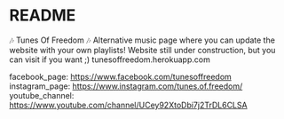 # README

🎶 Tunes Of Freedom 🎶
Alternative music page where you can update the website with your own playlists! Website still under construction, but you can visit if you want ;)
tunesoffreedom.herokuapp.com

facebook_page: https://www.facebook.com/tunesoffreedom
instagram_page: https://www.instagram.com/tunes.of.freedom/
youtube_channel: https://www.youtube.com/channel/UCey92XtoDbi7j2TrDL6CLSA
